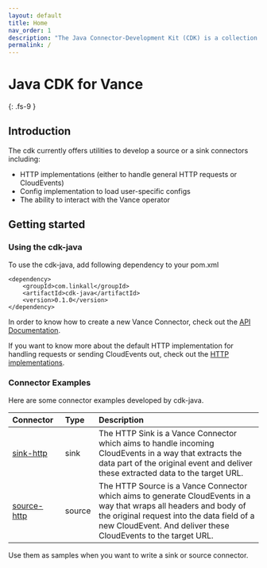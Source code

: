 ```yaml
---
layout: default
title: Home
nav_order: 1
description: "The Java Connector-Development Kit (CDK) is a collection of Java packages to help you to build a new [Vance Connector][vc] in minutes."
permalink: /
---
```


# Java CDK for Vance
{: .fs-9 }

## Introduction

The cdk currently offers utilities to develop a source or a sink connectors including:
- HTTP implementations (either to handle general HTTP requests or CloudEvents)
- Config implementation to load user-specific configs
- The ability to interact with the Vance operator

## Getting started

### Using the cdk-java

To use the cdk-java, add following dependency to your pom.xml

```
<dependency>
    <groupId>com.linkall</groupId>
    <artifactId>cdk-java</artifactId>
    <version>0.1.0</version>
</dependency>
```

In order to know how to create a new Vance Connector, check out the [API Documentation][api].

If you want to know more about the default HTTP implementation for handling requests or sending CloudEvents out, check out the 
[HTTP implementations][http].

### Connector Examples

Here are some connector examples developed by cdk-java.

| Connector<div style="width:90px">         | Type          | Description |
|:-------------|:------------------|:------|
| [sink-http]    | sink | The HTTP Sink is a Vance Connector which aims to handle incoming CloudEvents in a way that extracts the data part of the original event and deliver these extracted data to the target URL.  |
| [source-http] | source   | The HTTP Source is a Vance Connector which aims to generate CloudEvents in a way that wraps all headers and body of the original request into the data field of a new CloudEvent. And deliver these CloudEvents to the target URL.  |

Use them as samples when you want to write a sink or source connector.

[vc]: https://github.com/linkall-labs/vance-docs/blob/main/docs/concept.md
[api]: https://linkall-labs.github.io/cdk-java/api.html
[http]: https://linkall-labs.github.io/cdk-java/http.html
[sink-http]: https://github.com/linkall-labs/vance/tree/main/connectors/sink-http
[source-http]: https://github.com/linkall-labs/vance/tree/main/connectors/source-http